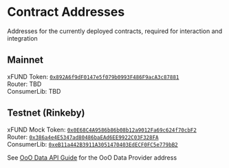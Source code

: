 # Contract Addresses

Addresses for the currently deployed contracts, required for interaction and integration

## Mainnet

xFUND Token: [`0x892A6f9dF0147e5f079b0993F486F9acA3c87881`](https://etherscan.io/address/0x892A6f9dF0147e5f079b0993F486F9acA3c87881#code)  
Router: TBD  
ConsumerLib: TBD

## Testnet (Rinkeby)

xFUND Mock Token: [`0x0E68C4A9586b86b08b12a9012Fa69c624f70cbF2`](https://rinkeby.etherscan.io/address/0x0E68C4A9586b86b08b12a9012Fa69c624f70cbF2#code)  
Router: [`0x386a4e4E5347ad80486baEAd6EE9922C03F328FA`](https://rinkeby.etherscan.io/address/0x386a4e4E5347ad80486baEAd6EE9922C03F328FA#code)  
ConsumerLib: [`0xeB11a442B3911A3051470403EdECF0FC5e779bB2`](https://rinkeby.etherscan.io/address/0xeB11a442B3911A3051470403EdECF0FC5e779bB2#code)  

See [OoO Data API Guide](guide/ooo_api.md) for the OoO Data Provider address